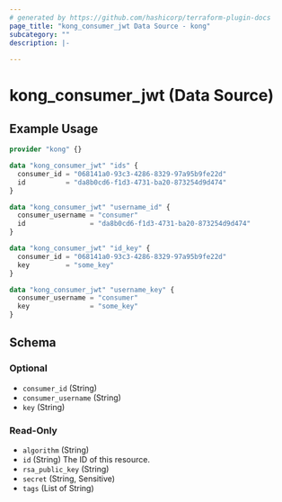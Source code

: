 ```yaml
---
# generated by https://github.com/hashicorp/terraform-plugin-docs
page_title: "kong_consumer_jwt Data Source - kong"
subcategory: ""
description: |-
  
---
```


# kong_consumer_jwt (Data Source)



## Example Usage

```terraform
provider "kong" {}

data "kong_consumer_jwt" "ids" {
  consumer_id = "068141a0-93c3-4286-8329-97a95b9fe22d"
  id          = "da8b0cd6-f1d3-4731-ba20-873254d9d474"
}

data "kong_consumer_jwt" "username_id" {
  consumer_username = "consumer"
  id                = "da8b0cd6-f1d3-4731-ba20-873254d9d474"
}

data "kong_consumer_jwt" "id_key" {
  consumer_id = "068141a0-93c3-4286-8329-97a95b9fe22d"
  key         = "some_key"
}

data "kong_consumer_jwt" "username_key" {
  consumer_username = "consumer"
  key               = "some_key"
}
```

<!-- schema generated by tfplugindocs -->
## Schema

### Optional

- `consumer_id` (String)
- `consumer_username` (String)
- `key` (String)

### Read-Only

- `algorithm` (String)
- `id` (String) The ID of this resource.
- `rsa_public_key` (String)
- `secret` (String, Sensitive)
- `tags` (List of String)
